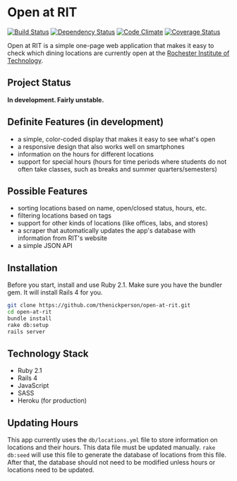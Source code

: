 # Open at RIT
[![Build Status](https://secure.travis-ci.org/nicolasmccurdy/open-at-rit.png?branch=master)](http://travis-ci.org/nicolasmccurdy/open-at-rit)
[![Dependency Status](https://gemnasium.com/nicolasmccurdy/open-at-rit.png)](https://gemnasium.com/nicolasmccurdy/open-at-rit)
[![Code Climate](https://codeclimate.com/github/thenickperson/open-at-rit.png)](https://codeclimate.com/github/thenickperson/open-at-rit)
[![Coverage Status](https://coveralls.io/repos/thenickperson/open-at-rit/badge.png)](https://coveralls.io/r/thenickperson/open-at-rit)

Open at RIT is a simple one-page web application that makes it easy to check
which dining locations are currently open at the [Rochester Institute of
Technology](https://www.rit.edu).

## Project Status
__In development. Fairly unstable.__


## Definite Features (in development)
- a simple, color-coded display that makes it easy to see what's open
- a responsive design that also works well on smartphones
- information on the hours for different locations
- support for special hours (hours for time periods where students do not often
  take classes, such as breaks and summer quarters/semesters)

## Possible Features
- sorting locations based on name, open/closed status, hours, etc.
- filtering locations based on tags
- support for other kinds of locations (like offices, labs, and stores)
- a scraper that automatically updates the app's database with information from
  RIT's website
- a simple JSON API

## Installation
Before you start, install and use Ruby 2.1. Make sure you have the bundler gem. It will install Rails 4 for you.
```bash
git clone https://github.com/thenickperson/open-at-rit.git
cd open-at-rit
bundle install
rake db:setup
rails server
```

## Technology Stack
- Ruby 2.1
- Rails 4
- JavaScript
- SASS
- Heroku (for production)

## Updating Hours
This app currently uses the `db/locations.yml` file to store information on
locations and their hours. This data file must be updated manually. `rake
db:seed` will use this file to generate the database of locations from this
file. After that, the database should not need to be modified unless hours
or locations need to be updated.
